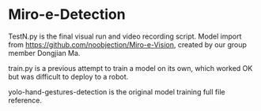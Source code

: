 # Miro-e-Detection
TestN.py  is the final visual run and video recording script. Model import from https://github.com/noobjection/Miro-e-Vision, created by our group member Dongjian Ma.

train.py is a previous attempt to train a model on its own, which worked OK but was difficult to deploy to a robot.

yolo-hand-gestures-detection is the original model training full file reference.
